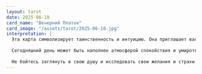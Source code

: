 ```yaml
---
layout: tarot
date: 2025-06-10
card_name: "Вечерний Платок"
card_image: "/assets/tarot/2025-06-10.jpg"
interpretation: |
  Эта карта символизирует таинственность и интуицию. Она приглашает вас обратить внимание на свои внутренние чувства и предчувствия. Вечерний Платок говорит о том, что сегодня вы можете столкнуться с ситуациями, где важно доверять своему внутреннему голосу. Возможно, вы получите важные подсказки или откровения, которые помогут вам разобраться в текущих делах.
  
  Сегодняшний день может быть наполнен атмосферой спокойствия и умиротворения. Это подходящее время для медитации, саморефлексии и поиска гармонии внутри себя. Вечерний Платок также указывает на необходимость осознания своих эмоций и чувств, что может привести к глубоким инсайтам и пониманию.
  
  Не бойтесь заглянуть в свою душу и исследовать свои желания и страхи. Возможно, вы обнаружите, что некоторые из них скрыты под поверхностью. Этот день предлагает вам возможность освободиться от старых привязок и открыть новые горизонты. Прислушивайтесь к своим чувствам и дайте им вести вас к новым открытиям и пониманиям.
---
```

